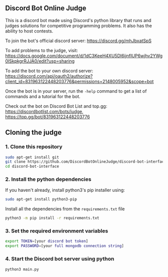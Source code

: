 ## Discord Bot Online Judge
This is a discord bot made using Discord's python library that
runs and judges solutions for competitive programming problems. It also has the ability to host contests.

To join the bot's official discord server: https://discord.gg/mhJbxatSpS

To add problems to the judge, visit: https://docs.google.com/document/d/1dC3KeeH4XU5Dl6ijnfIUP6wjhv2YWg0lSkpkgrRJJA0/edit?usp=sharing

To add the bot to your own discord server: https://discord.com/api/oauth2/authorize?client_id=831963122448203776&permissions=2148005952&scope=bot

Once the bot is in your server, run the `-help` command to get a list of commands and a tutorial for the bot.

Check out the bot on Discord Bot List and top.gg: https://discordbotlist.com/bots/judge, https://top.gg/bot/831963122448203776

## Cloning the judge
### 1. Clone this repository
```bash
sudo apt-get install git
git clone https://github.com/DiscordBotOnlineJudge/discord-bot-interface.git
cd discord-bot-interface
```

### 2. Install the python dependencies
If you haven't already, install python3's pip installer using:
```bash
sudo apt-get install python3-pip
```
Install all the dependencies from the `requirements.txt` file
```bash
python3 -m pip install -r requirements.txt
```

### 3. Set the required environment variables
```bash
export TOKEN=[your discord bot token]
export PASSWORD=[your full mongodb connection string]
```

### 4. Start the Discord bot server using python
```bash
python3 main.py
```
